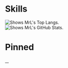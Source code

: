 # Skills
<picture>
    <source media="(prefers-color-scheme: dark)" srcset="https://github-readme-stats.vercel.app/api/top-langs?username=BreakZero&theme=algolia">
    <img alt="Shows MrL's Top Langs." src="https://github-readme-stats.vercel.app/api/top-langs?username=BreakZero&theme=flag-india">
</picture>
<br/>
<picture>
    <source media="(prefers-color-scheme: dark)" srcset="https://github-readme-stats.vercel.app/api?username=BreakZero&theme=algolia">
    <img alt="Shows MrL's GitHub Stats." src="https://github-readme-stats.vercel.app/api?username=BreakZero&theme=flag-india">
</picture>

# Pinned
<a href="https://github.com/EasyZone-org/E-Wallet-KMP">
    <picture>
        <source media="(prefers-color-scheme: dark)" srcset="https://github-readme-stats.vercel.app/api/pin?username=BreakZero&repo=E-Wallet-KMP&theme=algolia">
        <img alt="" src="https://github-readme-stats.vercel.app/api/pin?username=BreakZero&repo=E-Wallet-KMP&theme=flag-india">
    </picture>
</a>
<a href="https://github.com/BreakZero/TODO-LIST-KMM">
    <picture>
        <source media="(prefers-color-scheme: dark)" srcset="https://github-readme-stats.vercel.app/api/pin?username=BreakZero&repo=TODO-LIST-KMM&theme=algolia">
        <img alt="" src="https://github-readme-stats.vercel.app/api/pin?username=BreakZero&repo=TODO-LIST-KMM&theme=flag-india">
    </picture>
</a>
<a href="https://github.com/BreakZero/iWallet-Mobile">
    <picture>
        <source media="(prefers-color-scheme: dark)" srcset="https://github-readme-stats.vercel.app/api/pin?username=BreakZero&repo=iWallet-Mobile&theme=algolia">
        <img alt="" src="https://github-readme-stats.vercel.app/api/pin?username=BreakZero&repo=iWallet-Mobile&theme=flag-india">
    </picture>
</a>
<a href="https://github.com/BreakZero/EasyWallet-Service">
    <picture>
        <source media="(prefers-color-scheme: dark)" srcset="https://github-readme-stats.vercel.app/api/pin?username=BreakZero&repo=EasyWallet-Service&theme=algolia">
        <img alt="" src="https://github-readme-stats.vercel.app/api/pin?username=BreakZero&repo=EasyWallet-Service&theme=flag-india">
    </picture>
</a>